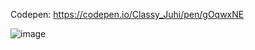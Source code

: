 Codepen: https://codepen.io/Classy_Juhi/pen/gOqwxNE

![image](https://github.com/ClassyJuhi/JS-Project-Hub/assets/103419567/efd738c0-259a-4ea5-9959-20adeb454ca7)
